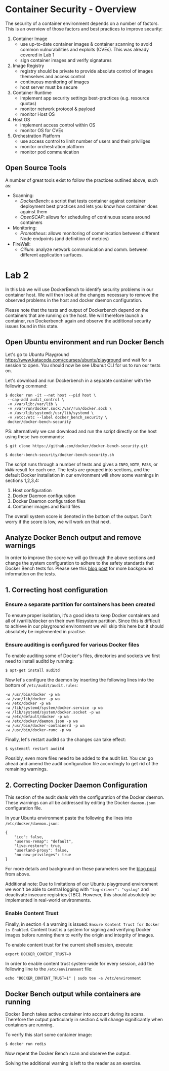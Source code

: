 # Container Security - Overview

The security of a container environment depends on a number of factors.
This is an overview of those factors and best practices to improve security:
1. Container Image
    - use up-to-date container images & container scanning to avoid common vulnurabilities and exploits (CVEs). This was already covered in Lab 1
    - sign container images and verify signatures
2. Image Registry
    - registry should be private to provide absolute control of images themselves and access control
    - continuous monitoring of images
    - host server must be secure
3. Container Runtime
    - implement app security settings best-practices (e.g. resource quotas)
    - monitor network protocol & payload
    - monitor Host OS
4. Host OS
    - implement access control within OS
    - monitor OS for CVEs
5. Orchestration Platform
    - use access control to limit number of users and their priviliges
    - monitor orchestration platform
    - monitor pod communication

## Open Source Tools
A number of great tools exist to follow the practices outlined above, such as:
* Scanning:
    - *DockerBench*: a script that tests container against  container deployment best practices and lets you know how container does against them
    - *OpenSCAP*: allows for scheduling of continuous scans around containers
* Monitoring:
    - *Promotheus*: allows monitoring of commincation between different Node endpoints (and definition of metrics)
* FireWall:
    - *Cilium*: analyze network communication and comm. between different application surfaces.

# Lab 2

In this lab we will use DockerBench to identify security problems in our container host. We will then look at the changes necessary to remove the observed problems in the host and docker daemon configuration.

Please note that the tests and output of Dockerbench depend on the containers that are running on the host. We will therefore launch a container, run Dockerbench again and observe the additional security issues found in this state.

## Open Ubuntu environment and run Docker Bench
Let's go to Ubuntu Playground https://www.katacoda.com/courses/ubuntu/playground and wait for a session to open. You should now be see Ubunut CLI for us to run our tests on.

Let's download and run Dockerbench in a separate container with the following command:

```
$ docker run -it --net host --pid host \
 --cap-add audit_control \
 -v /var/lib:/var/lib \
 -v /var/run/docker.sock:/var/run/docker.sock \
 -v /usr/lib/systemd:/usr/lib/systemd \
 -v /etc:/etc --label docker_bench_security \
 docker/docker-bench-security
 ```

 PS: alternatively we can download and run the script directly on the host using these two commands:
 ```
 $ git clone https://github.com/docker/docker-bench-security.git
 
 $ docker-bench-security/docker-bench-security.sh
```

The script runs through a number of tests and gives a `INFO`, `NOTE`, `PASS`, or `WARN` result for each one. The tests are grouped into sections, and the default Docker installation in our environment will show some warnings in sections 1,2,3,4:
1. Host configuration
2. Docker Daemon configuration
3. Docker Daemon configuration files
4. Container images and Build files

The overall system score is denoted in the bottom of the output. Don't worry if the score is low, we will work on that next.

## Analyze Docker Bench output and remove warnings
In order to improve the score we will go through the above sections and change the system configuration to adhere to the safety standards that Docker Bench tests for. Please see this [blog post](https://www.digitalocean.com/community/tutorials/how-to-audit-docker-host-security-with-docker-bench-for-security-on-ubuntu-16-04) for more background information on the tests.

## 1. Correcting host configuration
### Ensure a separate partition for containers has been created
To ensure proper isolation, it’s a good idea to keep Docker containers and all of /var/lib/docker on their own filesystem partition. Since this is difficult to achieve in our playground environment we will skip this here but it should absolutely be implemented in practise.

### Ensure auditing is configured for various Docker files
To enable auditing some of Docker's files, directories and sockets we first need to install auditd by running:

`$ apt-get install auditd`

Now let's configure the daemon by inserting the following lines into the bottom of `/etc/audit/audit.rules`:
```
-w /usr/bin/docker -p wa
-w /var/lib/docker -p wa
-w /etc/docker -p wa
-w /lib/systemd/system/docker.service -p wa
-w /lib/systemd/system/docker.socket -p wa
-w /etc/default/docker -p wa
-w /etc/docker/daemon.json -p wa
-w /usr/bin/docker-containerd -p wa
-w /usr/bin/docker-runc -p wa
```
Finally, let's restart auditd so the changes can take effect:

`$ systemctl restart auditd`

Possibly, even more files need to be added to the audit list. You can go ahead and amend the audit configuration file accordingly to get rid of the remaining warnings.


## 2. Correcting Docker Daemon Configuration
This section of the audit deals with the configuration of the Docker daemon. These warnings can all be addressed by editing the Docker `daemon.json`
configuration file. 

In your Ubuntu environment paste the following the lines into `/etc/docker/daemon.json`:

```
{
    "icc": false,
    "userns-remap": "default",
    "live-restore": true,
    "userland-proxy": false,
    "no-new-privileges": true
}
```
For more details and background on these parameters see the [blog post](https://www.digitalocean.com/community/tutorials/how-to-audit-docker-host-security-with-docker-bench-for-security-on-ubuntu-16-04) from above.

Additional note: Due to limitations of our Ubuntu playground environment we won't be able to  central logging with `"log-driver": "syslog"` and deactivate insecure registries (TBC). However, this should absolutely be implemented in real-world environments.

### Enable Content Trust
Finally, in section 4 a warning is issued: `Ensure Content Trust for Docker is Enabled`. Content trust is a system for signing and verifying Docker images before running them to verify the origin and integrity of images.

To enable content trust for the current shell session, execute:

`export DOCKER_CONTENT_TRUST=0`

In order to enable content trust system-wide for every session, add the following line to the `/etc/environment` file:

```
echo "DOCKER_CONTENT_TRUST=1" | sudo tee -a /etc/environment
```

## Docker Bench output while containers are running
Docker Bench takes active container into account during its scans. Therefore the output particularly in section 4 will change significantly when containers are running.

To verify this start some container image:

`$ docker run redis`

Now repeat the Docker Bench scan and observe the output. 

Solving the additional warning is left to the reader as an exercise.